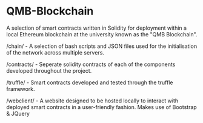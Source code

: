 # QMB-Blockchain

A selection of smart contracts written in Solidity for deployment within a local Ethereum blockchain at the university known as the "QMB Blockchain".

/chain/ - A selection of bash scripts and JSON files used for the initialisation of the network across multiple servers.

/contracts/ - Seperate solidity contracts of each of the components developed throughout the project. 

/truffle/ - Smart contracts developed and tested through the truffle framework. 

/webclient/ - A website designed to be hosted locally to interact with deployed smart contracts in a user-friendly fashion. Makes use of Bootstrap & JQuery

